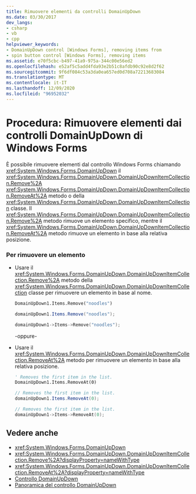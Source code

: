 ```yaml
---
title: Rimuovere elementi da controlli DomainUpDown
ms.date: 03/30/2017
dev_langs:
- csharp
- vb
- cpp
helpviewer_keywords:
- DomainUpDown control [Windows Forms], removing items from
- spin button control [Windows Forms], removing items
ms.assetid: e70f5cbc-b497-41a9-975a-344c00e56ed2
ms.openlocfilehash: e52af5c5add4fda93e2b51c8afdb90c92e8d2f62
ms.sourcegitcommit: 9f6df084c53a3da0ea657ed0d708a72213683084
ms.translationtype: MT
ms.contentlocale: it-IT
ms.lasthandoff: 12/09/2020
ms.locfileid: "96952032"
---
```

# <a name="how-to-remove-items-from-windows-forms-domainupdown-controls"></a>Procedura: Rimuovere elementi dai controlli DomainUpDown di Windows Forms
È possibile rimuovere elementi dal controllo Windows Forms chiamando <xref:System.Windows.Forms.DomainUpDown> il <xref:System.Windows.Forms.DomainUpDown.DomainUpDownItemCollection.Remove%2A> <xref:System.Windows.Forms.DomainUpDown.DomainUpDownItemCollection.RemoveAt%2A> metodo o della <xref:System.Windows.Forms.DomainUpDown.DomainUpDownItemCollection> classe. Il <xref:System.Windows.Forms.DomainUpDown.DomainUpDownItemCollection.Remove%2A> metodo rimuove un elemento specifico, mentre il <xref:System.Windows.Forms.DomainUpDown.DomainUpDownItemCollection.RemoveAt%2A> metodo rimuove un elemento in base alla relativa posizione.  
  
### <a name="to-remove-an-item"></a>Per rimuovere un elemento  
  
- Usare il <xref:System.Windows.Forms.DomainUpDown.DomainUpDownItemCollection.Remove%2A> metodo della <xref:System.Windows.Forms.DomainUpDown.DomainUpDownItemCollection> classe per rimuovere un elemento in base al nome.  
  
    ```vb  
    DomainUpDown1.Items.Remove("noodles")  
    ```  
  
    ```csharp  
    domainUpDown1.Items.Remove("noodles");  
    ```  
  
    ```cpp  
    domainUpDown1->Items->Remove("noodles");  
    ```  
  
     -oppure-  
  
- Usare il <xref:System.Windows.Forms.DomainUpDown.DomainUpDownItemCollection.RemoveAt%2A> metodo per rimuovere un elemento in base alla relativa posizione.  
  
    ```vb  
    ' Removes the first item in the list.  
    DomainUpDown1.Items.RemoveAt(0)  
    ```  
  
    ```csharp  
    // Removes the first item in the list.  
    domainUpDown1.Items.RemoveAt(0);  
    ```  
  
    ```cpp  
    // Removes the first item in the list.  
    domainUpDown1->Items->RemoveAt(0);  
    ```  
  
## <a name="see-also"></a>Vedere anche

- <xref:System.Windows.Forms.DomainUpDown>
- <xref:System.Windows.Forms.DomainUpDown.DomainUpDownItemCollection.Remove%2A?displayProperty=nameWithType>
- <xref:System.Windows.Forms.DomainUpDown.DomainUpDownItemCollection.RemoveAt%2A?displayProperty=nameWithType>
- [Controllo DomainUpDown](domainupdown-control-windows-forms.md)
- [Panoramica del controllo DomainUpDown](domainupdown-control-overview-windows-forms.md)

